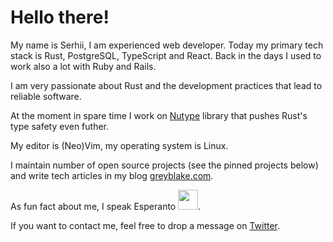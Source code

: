 
# Hello there!

My name is Serhii, I am experienced web developer.
Today my primary tech stack is Rust, PostgreSQL, TypeScript and React.
Back in the days I used to work also a lot with Ruby and Rails.

I am very passionate about Rust and the development practices that lead to reliable software.

At the moment in spare time I work on [Nutype](https://github.com/greyblake/nutype) library that pushes Rust's type safety even futher.

My editor is (Neo)Vim, my operating system is Linux.

I maintain number of open source projects (see the pinned projects below) and write tech articles in my blog [greyblake.com](https://greyblake.com).

As fun fact about me, I speak Esperanto <img src="https://upload.wikimedia.org/wikipedia/commons/f/f5/Flag_of_Esperanto.svg" width="32" style="display: inline-block"/>.

If you want to contact me, feel free to drop a message on [Twitter](https://twitter.com/greyblake).

